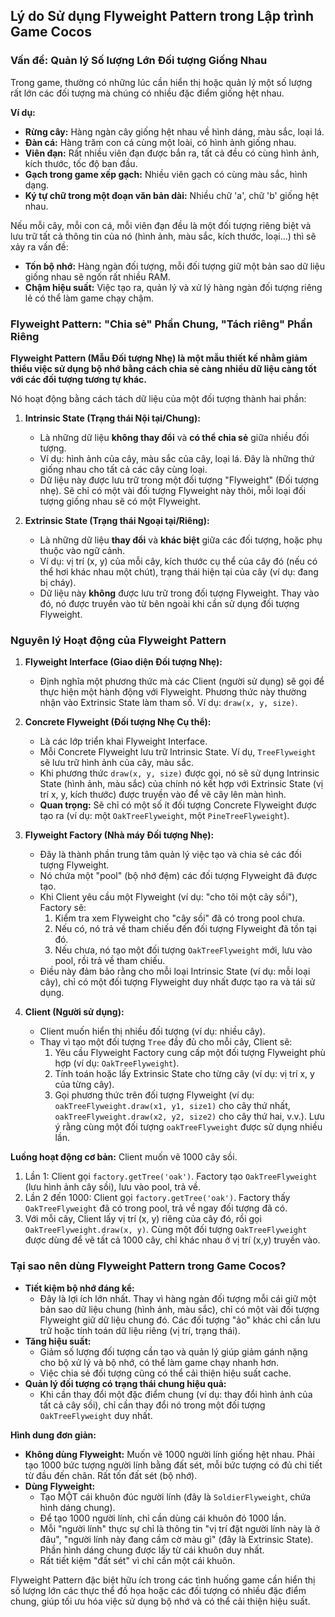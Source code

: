 ## Lý do Sử dụng Flyweight Pattern trong Lập trình Game Cocos

### Vấn đề: Quản lý Số lượng Lớn Đối tượng Giống Nhau

Trong game, thường có những lúc cần hiển thị hoặc quản lý một số lượng rất lớn các đối tượng mà chúng có nhiều đặc điểm giống hệt nhau.

**Ví dụ:**
*   **Rừng cây:** Hàng ngàn cây giống hệt nhau về hình dáng, màu sắc, loại lá.
*   **Đàn cá:** Hàng trăm con cá cùng một loài, có hình ảnh giống nhau.
*   **Viên đạn:** Rất nhiều viên đạn được bắn ra, tất cả đều có cùng hình ảnh, kích thước, tốc độ ban đầu.
*   **Gạch trong game xếp gạch:** Nhiều viên gạch có cùng màu sắc, hình dạng.
*   **Ký tự chữ trong một đoạn văn bản dài:** Nhiều chữ 'a', chữ 'b' giống hệt nhau.

Nếu mỗi cây, mỗi con cá, mỗi viên đạn đều là một đối tượng riêng biệt và lưu trữ tất cả thông tin của nó (hình ảnh, màu sắc, kích thước, loại...) thì sẽ xảy ra vấn đề:
*   **Tốn bộ nhớ:** Hàng ngàn đối tượng, mỗi đối tượng giữ một bản sao dữ liệu giống nhau sẽ ngốn rất nhiều RAM.
*   **Chậm hiệu suất:** Việc tạo ra, quản lý và xử lý hàng ngàn đối tượng riêng lẻ có thể làm game chạy chậm.

### Flyweight Pattern: "Chia sẻ" Phần Chung, "Tách riêng" Phần Riêng

**Flyweight Pattern (Mẫu Đối tượng Nhẹ) là một mẫu thiết kế nhằm giảm thiểu việc sử dụng bộ nhớ bằng cách chia sẻ càng nhiều dữ liệu càng tốt với các đối tượng tương tự khác.**

Nó hoạt động bằng cách tách dữ liệu của một đối tượng thành hai phần:
1.  **Intrinsic State (Trạng thái Nội tại/Chung):**
    *   Là những dữ liệu **không thay đổi** và **có thể chia sẻ** giữa nhiều đối tượng.
    *   Ví dụ: hình ảnh của cây, màu sắc của cây, loại lá. Đây là những thứ giống nhau cho tất cả các cây cùng loại.
    *   Dữ liệu này được lưu trữ trong một đối tượng "Flyweight" (Đối tượng nhẹ). Sẽ chỉ có một vài đối tượng Flyweight này thôi, mỗi loại đối tượng giống nhau sẽ có một Flyweight.

2.  **Extrinsic State (Trạng thái Ngoại tại/Riêng):**
    *   Là những dữ liệu **thay đổi** và **khác biệt** giữa các đối tượng, hoặc phụ thuộc vào ngữ cảnh.
    *   Ví dụ: vị trí (x, y) của mỗi cây, kích thước cụ thể của cây đó (nếu có thể hơi khác nhau một chút), trạng thái hiện tại của cây (ví dụ: đang bị cháy).
    *   Dữ liệu này **không** được lưu trữ trong đối tượng Flyweight. Thay vào đó, nó được truyền vào từ bên ngoài khi cần sử dụng đối tượng Flyweight.

### Nguyên lý Hoạt động của Flyweight Pattern

1.  **Flyweight Interface (Giao diện Đối tượng Nhẹ):**
    *   Định nghĩa một phương thức mà các Client (người sử dụng) sẽ gọi để thực hiện một hành động với Flyweight. Phương thức này thường nhận vào Extrinsic State làm tham số. Ví dụ: `draw(x, y, size)`.

2.  **Concrete Flyweight (Đối tượng Nhẹ Cụ thể):**
    *   Là các lớp triển khai Flyweight Interface.
    *   Mỗi Concrete Flyweight lưu trữ Intrinsic State. Ví dụ, `TreeFlyweight` sẽ lưu trữ hình ảnh của cây, màu sắc.
    *   Khi phương thức `draw(x, y, size)` được gọi, nó sẽ sử dụng Intrinsic State (hình ảnh, màu sắc) của chính nó kết hợp với Extrinsic State (vị trí x, y, kích thước) được truyền vào để vẽ cây lên màn hình.
    *   **Quan trọng:** Sẽ chỉ có một số ít đối tượng Concrete Flyweight được tạo ra (ví dụ: một `OakTreeFlyweight`, một `PineTreeFlyweight`).

3.  **Flyweight Factory (Nhà máy Đối tượng Nhẹ):**
    *   Đây là thành phần trung tâm quản lý việc tạo và chia sẻ các đối tượng Flyweight.
    *   Nó chứa một "pool" (bộ nhớ đệm) các đối tượng Flyweight đã được tạo.
    *   Khi Client yêu cầu một Flyweight (ví dụ: "cho tôi một cây sồi"), Factory sẽ:
        1.  Kiểm tra xem Flyweight cho "cây sồi" đã có trong pool chưa.
        2.  Nếu có, nó trả về tham chiếu đến đối tượng Flyweight đã tồn tại đó.
        3.  Nếu chưa, nó tạo một đối tượng `OakTreeFlyweight` mới, lưu vào pool, rồi trả về tham chiếu.
    *   Điều này đảm bảo rằng cho mỗi loại Intrinsic State (ví dụ: mỗi loại cây), chỉ có một đối tượng Flyweight duy nhất được tạo ra và tái sử dụng.

4.  **Client (Người sử dụng):**
    *   Client muốn hiển thị nhiều đối tượng (ví dụ: nhiều cây).
    *   Thay vì tạo một đối tượng `Tree` đầy đủ cho mỗi cây, Client sẽ:
        1.  Yêu cầu Flyweight Factory cung cấp một đối tượng Flyweight phù hợp (ví dụ: `OakTreeFlyweight`).
        2.  Tính toán hoặc lấy Extrinsic State cho từng cây (ví dụ: vị trí x, y của từng cây).
        3.  Gọi phương thức trên đối tượng Flyweight (ví dụ: `oakTreeFlyweight.draw(x1, y1, size1)` cho cây thứ nhất, `oakTreeFlyweight.draw(x2, y2, size2)` cho cây thứ hai, v.v.). Lưu ý rằng cùng một đối tượng `oakTreeFlyweight` được sử dụng nhiều lần.

**Luồng hoạt động cơ bản:**
Client muốn vẽ 1000 cây sồi.
1.  Lần 1: Client gọi `factory.getTree('oak')`. Factory tạo `OakTreeFlyweight` (lưu hình ảnh cây sồi), lưu vào pool, trả về.
2.  Lần 2 đến 1000: Client gọi `factory.getTree('oak')`. Factory thấy `OakTreeFlyweight` đã có trong pool, trả về ngay đối tượng đã có.
3.  Với mỗi cây, Client lấy vị trí (x, y) riêng của cây đó, rồi gọi `OakTreeFlyweight.draw(x, y)`. Cùng một đối tượng `OakTreeFlyweight` được dùng để vẽ tất cả 1000 cây, chỉ khác nhau ở vị trí (x,y) truyền vào.

### Tại sao nên dùng Flyweight Pattern trong Game Cocos?

*   **Tiết kiệm bộ nhớ đáng kể:**
    *   Đây là lợi ích lớn nhất. Thay vì hàng ngàn đối tượng mỗi cái giữ một bản sao dữ liệu chung (hình ảnh, màu sắc), chỉ có một vài đối tượng Flyweight giữ dữ liệu chung đó. Các đối tượng "ảo" khác chỉ cần lưu trữ hoặc tính toán dữ liệu riêng (vị trí, trạng thái).
*   **Tăng hiệu suất:**
    *   Giảm số lượng đối tượng cần tạo và quản lý giúp giảm gánh nặng cho bộ xử lý và bộ nhớ, có thể làm game chạy nhanh hơn.
    *   Việc chia sẻ đối tượng cũng có thể cải thiện hiệu suất cache.
*   **Quản lý đối tượng có trạng thái chung hiệu quả:**
    *   Khi cần thay đổi một đặc điểm chung (ví dụ: thay đổi hình ảnh của tất cả cây sồi), chỉ cần thay đổi nó trong một đối tượng `OakTreeFlyweight` duy nhất.

**Hình dung đơn giản:**
*   **Không dùng Flyweight:** Muốn vẽ 1000 người lính giống hệt nhau. Phải tạo 1000 bức tượng người lính bằng đất sét, mỗi bức tượng có đủ chi tiết từ đầu đến chân. Rất tốn đất sét (bộ nhớ).
*   **Dùng Flyweight:**
    *   Tạo MỘT cái khuôn đúc người lính (đây là `SoldierFlyweight`, chứa hình dáng chung).
    *   Để tạo 1000 người lính, chỉ cần dùng cái khuôn đó 1000 lần.
    *   Mỗi "người lính" thực sự chỉ là thông tin "vị trí đặt người lính này là ở đâu", "người lính này đang cầm cờ màu gì" (đây là Extrinsic State). Phần hình dáng chung được lấy từ cái khuôn duy nhất.
    *   Rất tiết kiệm "đất sét" vì chỉ cần một cái khuôn.

Flyweight Pattern đặc biệt hữu ích trong các tình huống game cần hiển thị số lượng lớn các thực thể đồ họa hoặc các đối tượng có nhiều đặc điểm chung, giúp tối ưu hóa việc sử dụng bộ nhớ và có thể cải thiện hiệu suất.